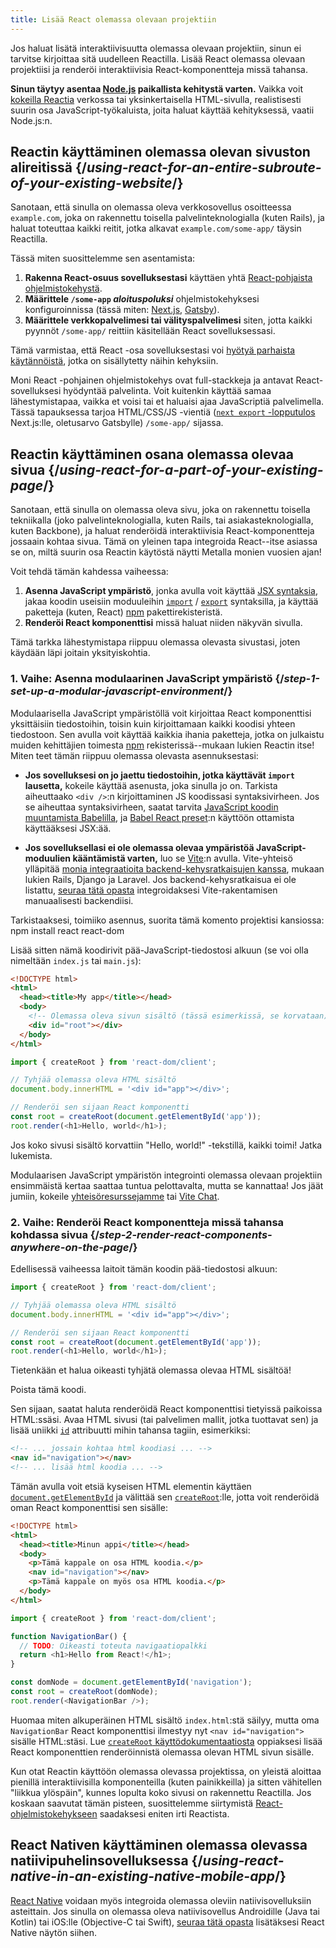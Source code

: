 ```yaml
---
title: Lisää React olemassa olevaan projektiin
---
```


<Intro>

Jos haluat lisätä interaktiivisuutta olemassa olevaan projektiin, sinun ei tarvitse kirjoittaa sitä uudelleen Reactilla. Lisää React olemassa olevaan projektiisi ja renderöi interaktiivisia React-komponentteja missä tahansa.

</Intro>

<Note>

**Sinun täytyy asentaa [Node.js](https://nodejs.org/en/) paikallista kehitystä varten.** Vaikka voit [kokeilla Reactia](/learn/installation#try-react) verkossa tai yksinkertaisella HTML-sivulla, realistisesti suurin osa JavaScript-työkaluista, joita haluat käyttää kehityksessä, vaatii Node.js:n.

</Note>

## Reactin käyttäminen olemassa olevan sivuston alireitissä {/*using-react-for-an-entire-subroute-of-your-existing-website*/}

Sanotaan, että sinulla on olemassa oleva verkkosovellus osoitteessa `example.com`, joka on rakennettu toisella palvelinteknologialla (kuten Rails), ja haluat toteuttaa kaikki reitit, jotka alkavat `example.com/some-app/` täysin Reactilla.

Tässä miten suosittelemme sen asentamista:

1. **Rakenna React-osuus sovelluksestasi** käyttäen yhtä [React-pohjaista ohjelmistokehystä](/learn/start-a-new-react-project).
2. **Määrittele `/some-app` *aloituspoluksi*** ohjelmistokehyksesi konfiguroinnissa (tässä miten: [Next.js](https://nextjs.org/docs/app/api-reference/config/next-config-js/basePath), [Gatsby](https://www.gatsbyjs.com/docs/how-to/previews-deploys-hosting/path-prefix/)).
3. **Määrittele verkkopalvelimesi tai välityspalvelimesi** siten, jotta kaikki pyynnöt `/some-app/` reittiin käsitellään React sovelluksessasi.

Tämä varmistaa, että React -osa sovelluksestasi voi [hyötyä parhaista käytännöistä](/learn/start-a-new-react-project#can-i-use-react-without-a-framework), jotka on sisällytetty näihin kehyksiin.

Moni React -pohjainen ohjelmistokehys ovat full-stackkeja ja antavat React-sovelluksesi hyödyntää palvelinta. Voit kuitenkin käyttää samaa lähestymistapaa, vaikka et voisi tai et haluaisi ajaa JavaScriptiä palvelimella. Tässä tapauksessa tarjoa HTML/CSS/JS -vientiä ([`next export` -lopputulos](https://nextjs.org/docs/advanced-features/static-html-export) Next.js:lle, oletusarvo Gatsbylle) `/some-app/` sijassa.

## Reactin käyttäminen osana olemassa olevaa sivua {/*using-react-for-a-part-of-your-existing-page*/}

Sanotaan, että sinulla on olemassa oleva sivu, joka on rakennettu toisella tekniikalla (joko palvelinteknologialla, kuten Rails, tai asiakasteknologialla, kuten Backbone), ja haluat renderöidä interaktiivisia React-komponentteja jossaain kohtaa sivua. Tämä on yleinen tapa integroida React--itse asiassa se on, miltä suurin osa Reactin käytöstä näytti Metalla monien vuosien ajan!

Voit tehdä tämän kahdessa vaiheessa:

1. **Asenna JavaScript ympäristö**, jonka avulla voit käyttää [JSX syntaksia](/learn/writing-markup-with-jsx), jakaa koodin useisiin moduuleihin [`import`](https://developer.mozilla.org/en-US/docs/Web/JavaScript/Reference/Statements/import) / [`export`](https://developer.mozilla.org/en-US/docs/Web/JavaScript/Reference/Statements/export) syntaksilla, ja käyttää paketteja (kuten, React) [npm](https://www.npmjs.com/) pakettirekisteristä.
2. **Renderöi React komponenttisi** missä haluat niiden näkyvän sivulla.

Tämä tarkka lähestymistapa riippuu olemassa olevasta sivustasi, joten käydään läpi joitain yksityiskohtia.

### 1. Vaihe: Asenna modulaarinen JavaScript ympäristö {/*step-1-set-up-a-modular-javascript-environment*/}

Modulaarisella JavaScript ympäristöllä voit kirjoittaa React komponenttisi yksittäisiin tiedostoihin, toisin kuin kirjoittamaan kaikki koodisi yhteen tiedostoon. Sen avulla voit käyttää kaikkia ihania paketteja, jotka on julkaistu muiden kehittäjien toimesta [npm](https://www.npmjs.com/) rekisterissä--mukaan lukien Reactin itse! Miten teet tämän riippuu olemassa olevasta asennuksestasi:

* **Jos sovelluksesi on jo jaettu tiedostoihin, jotka käyttävät `import` lausetta,** kokeile käyttää asenusta, joka sinulla jo on. Tarkista aiheuttaako `<div />`:n kirjoittaminen JS koodissasi syntaksivirheen. Jos se aiheuttaa syntaksivirheen, saatat tarvita [JavaScript koodin muuntamista Babelilla](https://babeljs.io/setup), ja [Babel React preset](https://babeljs.io/docs/babel-preset-react):n käyttöön ottamista käyttääksesi JSX:ää.

* **Jos sovelluksellasi ei ole olemassa olevaa ympäristöä JavaScript-moduulien kääntämistä varten,** luo se [Vite](https://vite.dev/):n avulla. Vite-yhteisö ylläpitää [monia integraatioita backend-kehysratkaisujen kanssa](https://github.com/vitejs/awesome-vite#integrations-with-backends), mukaan lukien Rails, Django ja Laravel. Jos backend-kehysratkaisua ei ole listattu, [seuraa tätä opasta](https://vite.dev/guide/backend-integration.html) integroidaksesi Vite-rakentamisen manuaalisesti backendiisi.

Tarkistaaksesi, toimiiko asennus, suorita tämä komento projektisi kansiossa:
<TerminalBlock>
npm install react react-dom
</TerminalBlock>


Lisää sitten nämä koodirivit pää-JavaScript-tiedostosi alkuun (se voi olla nimeltään `index.js` tai `main.js`):

<Sandpack>

```html public/index.html hidden
<!DOCTYPE html>
<html>
  <head><title>My app</title></head>
  <body>
    <!-- Olemassa oleva sivun sisältö (tässä esimerkissä, se korvataan) -->
    <div id="root"></div>
  </body>
</html>
```

```js src/index.js active
import { createRoot } from 'react-dom/client';

// Tyhjää olemassa oleva HTML sisältö
document.body.innerHTML = '<div id="app"></div>';

// Renderöi sen sijaan React komponentti
const root = createRoot(document.getElementById('app'));
root.render(<h1>Hello, world</h1>);
```

</Sandpack>

Jos koko sivusi sisältö korvattiin "Hello, world!" -tekstillä, kaikki toimi! Jatka lukemista.

<Note>

Modulaarisen JavaScript ympäristön integrointi olemassa olevaan projektiin ensimmäistä kertaa saattaa tuntua pelottavalta, mutta se kannattaa! Jos jäät jumiin, kokeile [yhteisöresurssejamme](/community) tai [Vite Chat](https://chat.vite.dev/).

</Note>

### 2. Vaihe: Renderöi React komponentteja missä tahansa kohdassa sivua {/*step-2-render-react-components-anywhere-on-the-page*/}

Edellisessä vaiheessa laitoit tämän koodin pää-tiedostosi alkuun:

```js
import { createRoot } from 'react-dom/client';

// Tyhjää olemassa oleva HTML sisältö
document.body.innerHTML = '<div id="app"></div>';

// Renderöi sen sijaan React komponentti
const root = createRoot(document.getElementById('app'));
root.render(<h1>Hello, world</h1>);
```

Tietenkään et halua oikeasti tyhjätä olemassa olevaa HTML sisältöä!

Poista tämä koodi.

Sen sijaan, saatat haluta renderöidä React komponenttisi tietyissä paikoissa HTML:ssäsi. Avaa HTML sivusi (tai palvelimen mallit, jotka tuottavat sen) ja lisää uniikki [`id`](https://developer.mozilla.org/en-US/docs/Web/HTML/Global_attributes/id) attribuutti mihin tahansa tagiin, esimerkiksi:

```html
<!-- ... jossain kohtaa html koodiasi ... -->
<nav id="navigation"></nav>
<!-- ... lisää html koodia ... -->
```

Tämän avulla voit etsiä kyseisen HTML elementin käyttäen [`document.getElementById`](https://developer.mozilla.org/en-US/docs/Web/API/Document/getElementById) ja välittää sen [`createRoot`](/reference/react-dom/client/createRoot):lle, jotta voit renderöidä oman React komponenttisi sen sisälle:

<Sandpack>

```html public/index.html
<!DOCTYPE html>
<html>
  <head><title>Minun appi</title></head>
  <body>
    <p>Tämä kappale on osa HTML koodia.</p>
    <nav id="navigation"></nav>
    <p>Tämä kappale on myös osa HTML koodia.</p>
  </body>
</html>
```

```js src/index.js active
import { createRoot } from 'react-dom/client';

function NavigationBar() {
  // TODO: Oikeasti toteuta navigaatiopalkki
  return <h1>Hello from React!</h1>;
}

const domNode = document.getElementById('navigation');
const root = createRoot(domNode);
root.render(<NavigationBar />);
```

</Sandpack>

Huomaa miten alkuperäinen HTML sisältö `index.html`:stä säilyy, mutta oma `NavigationBar` React komponenttisi ilmestyy nyt `<nav id="navigation">` sisälle HTML:stäsi. Lue [`createRoot` käyttödokumentaatiosta](/reference/react-dom/client/createRoot#rendering-a-page-partially-built-with-react) oppiaksesi lisää React komponenttien renderöinnistä olemassa olevan HTML sivun sisälle.

Kun otat Reactin käyttöön olemassa olevassa projektissa, on yleistä aloittaa pienillä interaktiivisilla komponenteilla (kuten painikkeilla) ja sitten vähitellen "liikkua ylöspäin", kunnes lopulta koko sivusi on rakennettu Reactilla. Jos koskaan saavutat tämän pisteen, suosittelemme siirtymistä [React-ohjelmistokehykseen](/learn/start-a-new-react-project) saadaksesi eniten irti Reactista.

## React Nativen käyttäminen olemassa olevassa natiivipuhelinsovelluksessa {/*using-react-native-in-an-existing-native-mobile-app*/}

[React Native](https://reactnative.dev/) voidaan myös integroida olemassa oleviin natiivisovelluksiin asteittain. Jos sinulla on olemassa oleva natiivisovellus Androidille (Java tai Kotlin) tai iOS:lle (Objective-C tai Swift), [seuraa tätä opasta](https://reactnative.dev/docs/integration-with-existing-apps) lisätäksesi React Native näytön siihen.
